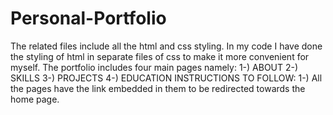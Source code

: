 # Personal-Portfolio
The related files include all the html and css styling. In my code I have done the styling of html in separate files of css to make it more convenient for myself.
The portfolio includes four main pages namely:  1-) ABOUT
                                                2-) SKILLS
                                                3-) PROJECTS
                                                4-) EDUCATION
INSTRUCTIONS TO FOLLOW:
1-) All the pages have the link embedded in them to be redirected towards the home page.

